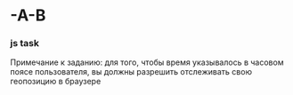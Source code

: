# -A-B
<h3/>js task </h3>


Примечание к заданию:
для того, чтобы время указывалось в часовом поясе пользователя, вы должны разрешить отслеживать свою геопозицию в браузере

